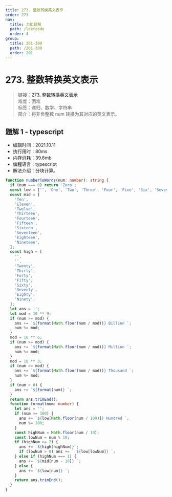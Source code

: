 ```yaml
---
title: 273. 整数转换英文表示
order: 273
nav:
  title: 力扣题解
  path: /leetcode
  order: 4
group:
  title: 201-300
  path: /201-300
  order: 201
---
```


# 273. 整数转换英文表示

> 链接：[273. 整数转换英文表示](https://leetcode-cn.com/problems/integer-to-english-words/)  
> 难度：困难  
> 标签：递归、数学、字符串  
> 简介：将非负整数 num 转换为其对应的英文表示。

## 题解 1 - typescript

- 编辑时间：2021.10.11
- 执行用时：80ms
- 内存消耗：39.6mb
- 编程语言：typescript
- 解法介绍：分块计算。

```typescript
function numberToWords(num: number): string {
  if (num === 0) return 'Zero';
  const low = ['', 'One', 'Two', 'Three', 'Four', 'Five', 'Six', 'Seven', 'Eight', 'Nine'];
  const mid = [
    'Ten',
    'Eleven',
    'Twelve',
    'Thirteen',
    'Fourteen',
    'Fifteen',
    'Sixteen',
    'Seventeen',
    'Eighteen',
    'Nineteen',
  ];
  const high = [
    '',
    '',
    'Twenty',
    'Thirty',
    'Forty',
    'Fifty',
    'Sixty',
    'Seventy',
    'Eighty',
    'Ninety',
  ];
  let ans = '';
  let mod = 10 ** 9;
  if (num >= mod) {
    ans += `${format(Math.floor(num / mod))} Billion `;
    num %= mod;
  }
  mod = 10 ** 6;
  if (num >= mod) {
    ans += `${format(Math.floor(num / mod))} Million `;
    num %= mod;
  }
  mod = 10 ** 3;
  if (num >= mod) {
    ans += `${format(Math.floor(num / mod))} Thousand `;
    num %= mod;
  }
  if (num > 0) {
    ans += `${format(num)} `;
  }
  return ans.trimEnd();
  function format(num: number) {
    let ans = '';
    if (num >= 100) {
      ans += `${low[Math.floor(num / 100)]} Hundred `;
      num %= 100;
    }
    const highNum = Math.floor(num / 10);
    const lowNum = num % 10;
    if (highNum >= 2) {
      ans += `${high[highNum]}`;
      if (lowNum > 0) ans += ` ${low[lowNum]} `;
    } else if (highNum === 1) {
      ans += `${mid[num - 10]} `;
    } else {
      ans += `${low[num]} `;
    }
    return ans.trimEnd();
  }
}
```
